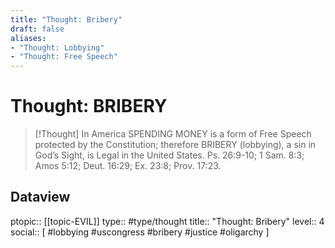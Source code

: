 ```yaml
---
title: "Thought: Bribery"
draft: false
aliases:
- "Thought: Lobbying"
- "Thought: Free Speech"
---
```

# Thought: BRIBERY
> [!Thought]
> In America SPENDING MONEY is a form of Free Speech protected by the Constitution; 
> therefore BRIBERY (lobbying), a sin in God’s Sight, is Legal in the United States.
> Ps. 26:9-10; 1 Sam. 8:3; Amos 5:12; Deut. 16:29; Ex. 23:8; Prov. 17:23.

## Dataview
ptopic:: [[topic-EVIL]]
type:: #type/thought
title:: "Thought: Bribery"
level:: 4
social:: [ #lobbying #uscongress #bribery #justice #oligarchy ]